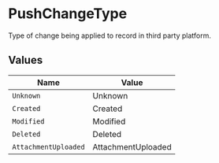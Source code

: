 # PushChangeType

Type of change being applied to record in third party platform.


## Values

| Name                 | Value                |
| -------------------- | -------------------- |
| `Unknown`            | Unknown              |
| `Created`            | Created              |
| `Modified`           | Modified             |
| `Deleted`            | Deleted              |
| `AttachmentUploaded` | AttachmentUploaded   |